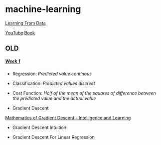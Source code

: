 # machine-learning

[Learning From Data](http://work.caltech.edu/telecourse.html)

[YouTube](https://www.youtube.com/playlist?list=PLD63A284B7615313A)
[Book](https://www.amazon.com/Learning-Data-Yaser-S-Abu-Mostafa/dp/1600490069/ref=cm_cr_arp_d_product_top?ie=UTF8)


## OLD 

##### [Week 1](https://www.coursera.org/learn/machine-learning/home/week/1)

- Regression: _Predicted value continous_
- Classification: _Predicted values discreet_ 
- Cost Function: _Half of the mean of the squares of difference between the predicted value and the actual value_

- Gradient Descent

[Mathematics of Gradient Descent - Intelligence and Learning](https://youtu.be/jc2IthslyzM)

- Gradient Descent Intuition

- Gradient Descent For Linear Regression
